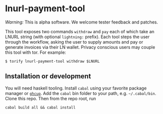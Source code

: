 # lnurl-payment-tool

_Warning:_ This is alpha software.  We welcome tester feedback and patches.

This tool exposes two commands `withdraw` and `pay` each of which take an LNURL string (with optional `lightning:` prefix).  Each tool steps the user through the workflow, asking the user to supply amounts and pay or generate invoices via their LN wallet.  Privacy conscious users may couple this tool with tor.  For example:

```console
$ torify lnurl-payment-tool withdraw $LNURL
```

## Installation or development

You will need haskell tooling.  Install `cabal` using your favorite package manager or [`ghcup`][1].  Add the `cabal` bin folder to your path, e.g. `~/.cabal/bin`.  Clone this repo.  Then from the repo root, run

```console
cabal build all && cabal install
```

[1]: https://www.haskell.org/ghcup/
